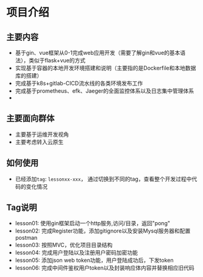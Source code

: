 # 项目介绍

## 主要内容

- 基于gin、vue框架从0-1完成web应用开发（需要了解gin和vue的基本语法），类似于flask+vue的方式
- 实现基于容器的本地开发环境搭建和说明（主要指的是Dockerfile和本地数据库的搭建）
- 完成基于k8s+gitlab-CICD流水线的各类环境发布工作
- 完成基于prometheus、efk、Jaeger的全面监控体系以及日志集中管理体系
- 

## 主要面向群体
- 主要基于运维开发视角
- 主要考虑转入云原生

## 如何使用
- 已经添加`tag`: `lessonxx-xxx`， 通过切换到不同的tag，查看整个开发过程中代码的变化情况


## Tag说明
- lesson01:  使用gin框架启动一个http服务,访问/目录，返回"pong"
- lesson02:  完成Register功能，添加gitignore以及安装Mysql服务器和配置postman
- lesson03:  按照MVC，优化项目目录结构
- lesson04:  完成用户登陆以及注册用户密码加密功能
- lesson05:  添加json web token功能，用户登陆成功后，下发token
- lesson06:  完成中间件鉴权用户token以及封装响应体内容并替换相应旧代码